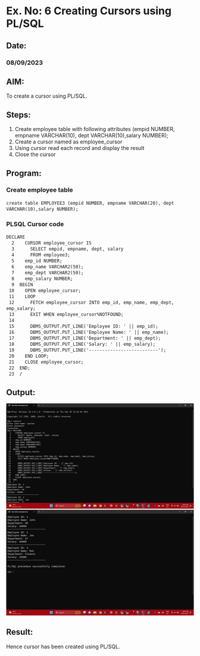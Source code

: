 # Ex. No: 6 Creating Cursors using PL/SQL

## Date:
### 08/09/2023
## AIM: 
To create a cursor using PL/SQL.

## Steps:
1. Create employee table with following attributes (empid NUMBER, empname VARCHAR(10), dept VARCHAR(10),salary NUMBER);
2. Create a cursor named as employee_cursor
3. Using cursor read each record and display the result
4. Close the cursor

## Program:
### Create employee table
```
create table EMPLOYEE3 (empid NUMBER, empname VARCHAR(20), dept VARCHAR(10),salary NUMBER);
```
### PLSQL Cursor code
```
DECLARE
  2    CURSOR employee_cursor IS
  3      SELECT empid, empname, dept, salary
  4      FROM employee3;
  5    emp_id NUMBER;
  6    emp_name VARCHAR2(50);
  7    emp_dept VARCHAR2(50);
  8    emp_salary NUMBER;
  9  BEGIN
 10    OPEN employee_cursor;
 11    LOOP
 12      FETCH employee_cursor INTO emp_id, emp_name, emp_dept, emp_salary;
 13      EXIT WHEN employee_cursor%NOTFOUND;
 14
 15      DBMS_OUTPUT.PUT_LINE('Employee ID: ' || emp_id);
 16      DBMS_OUTPUT.PUT_LINE('Employee Name: ' || emp_name);
 17      DBMS_OUTPUT.PUT_LINE('Department: ' || emp_dept);
 18      DBMS_OUTPUT.PUT_LINE('Salary: ' || emp_salary);
 19      DBMS_OUTPUT.PUT_LINE('--------------------------');
 20    END LOOP;
 21    CLOSE employee_cursor;
 22  END;
 23  /
```
## Output:
![](6.1.1.jpeg)
![](6.1.2.jpeg)
## Result:
Hence cursor has been created using PL/SQL.
